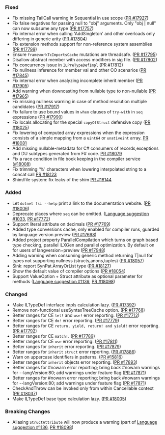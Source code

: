 ### Fixed

* Fix missing TailCall warning in Sequential in use scope ([PR #17927](https://github.com/dotnet/fsharp/pull/17927))
* Fix false negatives for passing null to "obj" arguments. Only "obj | null" can now subsume any type ([PR #17757](https://github.com/dotnet/fsharp/pull/17757))
* Fix internal error when calling 'AddSingleton' and other overloads only differing in generic arity ([PR #17804](https://github.com/dotnet/fsharp/pull/17804))
* Fix extension methods support for non-reference system assemblies ([PR #17799](https://github.com/dotnet/fsharp/pull/17799))
* Ensure `frameworkTcImportsCache` mutations are threadsafe. ([PR #17795](https://github.com/dotnet/fsharp/pull/17795))
* Disallow abstract member with access modifiers in sig file. ([PR #17802](https://github.com/dotnet/fsharp/pull/17802))
* Fix concurrency issue in `ILPreTypeDefImpl`  ([PR #17812](https://github.com/dotnet/fsharp/pull/17812))
* Fix nullness inference for member val and other OO scenarios  ([PR #17845](https://github.com/dotnet/fsharp/pull/17845))
* Fix internal error when analyzing incomplete inherit member ([PR #17905](https://github.com/dotnet/fsharp/pull/17905))
* Add warning when downcasting from nullable type to non-nullable ([PR #17965](https://github.com/dotnet/fsharp/pull/17965))
* Fix missing nullness warning in case of method resolution multiple candidates ([PR #17917](https://github.com/dotnet/fsharp/pull/17918))
* Fix failure to use bound values in `when` clauses of `try-with` in `seq` expressions ([PR #17990](https://github.com/dotnet/fsharp/pull/17990))
* Fix locals allocating for the special `copyOfStruct` defensive copy ([PR #18025](https://github.com/dotnet/fsharp/pull/18025))
* Fix lowering of computed array expressions when the expression consists of a simple mapping from a `uint64` or `unativeint` array. [PR #18081](https://github.com/dotnet/fsharp/pull/18081)
* Add missing nullable-metadata for C# consumers of records,exceptions and DU subtypes generated from F# code. [PR #18079](https://github.com/dotnet/fsharp/pull/18079)
* Fix a race condition in file book keeping in the compiler service ([#18008](https://github.com/dotnet/fsharp/pull/18008))
* Fix trimming '%' characters when lowering interpolated string to a concat call [PR #18123](https://github.com/dotnet/fsharp/pull/18123)
* Shim/file system: fix leaks of the shim [PR #18144](https://github.com/dotnet/fsharp/pull/18144)

### Added

* Let `dotnet fsi --help` print a link to the documentation website. ([PR #18006](https://github.com/dotnet/fsharp/pull/18006))
* Deprecate places where `seq` can be omitted. ([Language suggestion #1033](https://github.com/fsharp/fslang-suggestions/issues/1033), [PR #17772](https://github.com/dotnet/fsharp/pull/17772))
* Support literal attribute on decimals ([PR #17769](https://github.com/dotnet/fsharp/pull/17769))
* Added type conversions cache, only enabled for compiler runs, guarded by language version preview ([PR #17668](https://github.com/dotnet/fsharp/pull/17668))
* Added project property ParallelCompilation which turns on graph based type checking, parallel ILXGen and parallel optimization. By default on for users of langversion=preview ([PR #17948](https://github.com/dotnet/fsharp/pull/17948))
* Adding warning when consuming generic method returning T|null for types not supporting nullness (structs,anons,tuples) ([PR #18057](https://github.com/dotnet/fsharp/pull/18057))
* Sink: report SynPat.ArrayOrList type ([PR #18127](https://github.com/dotnet/fsharp/pull/18127))
* Show the default value of compiler options ([PR #18054](https://github.com/dotnet/fsharp/pull/18054))
* Support ValueOption + Struct attribute as optional parameter for methods ([Language suggestion #1136](https://github.com/fsharp/fslang-suggestions/issues/1136), [PR #18098](https://github.com/dotnet/fsharp/pull/18098))

### Changed

* Make ILTypeDef interface impls calculation lazy. ([PR #17392](https://github.com/dotnet/fsharp/pull/17392))
* Remove non-functional useSyntaxTreeCache option. ([PR #17768](https://github.com/dotnet/fsharp/pull/17768))
* Better ranges for CE `let!` and `use!` error reporting. ([PR #17712](https://github.com/dotnet/fsharp/pull/17712))
* Better ranges for CE `do!` error reporting. ([PR #17779](https://github.com/dotnet/fsharp/pull/17779))
* Better ranges for CE `return, yield, return! and yield!` error reporting. ([PR #17792](https://github.com/dotnet/fsharp/pull/17792))
* Better ranges for CE `match!`. ([PR #17789](https://github.com/dotnet/fsharp/pull/17789))
* Better ranges for CE `use` error reporting. ([PR #17811](https://github.com/dotnet/fsharp/pull/17811))
* Better ranges for `inherit` error reporting. ([PR #17879](https://github.com/dotnet/fsharp/pull/17879))
* Better ranges for `inherit` `struct` error reporting. ([PR #17886](https://github.com/dotnet/fsharp/pull/17886))
* Warn on uppercase identifiers in patterns. ([PR #15816](https://github.com/dotnet/fsharp/pull/15816))
* Better ranges for `inherit` objects error reporting. ([PR #17893](https://github.com/dotnet/fsharp/pull/17893))
* Better ranges for #nowarn error reporting; bring back #nowarn warnings for --langVersion:80; add warnings under feature flag ([PR #17871](https://github.com/dotnet/fsharp/pull/17871))
* Better ranges for #nowarn error reporting; bring back #nowarn warnings for --langVersion:80; add warnings under feature flag ([PR #17871](https://github.com/dotnet/fsharp/pull/17871))
* CheckAndThrow can be invoked only from within Cancellable context ([PR #18037](https://github.com/dotnet/fsharp/pull/18037))
* Make ILTypeDef base type calculation lazy. ([PR #18005](https://github.com/dotnet/fsharp/pull/18005))

### Breaking Changes

* Aliasing `StructAttribute` will now produce a warning (part of [Language suggestion #1136](https://github.com/fsharp/fslang-suggestions/issues/1136), [PR #18098](https://github.com/dotnet/fsharp/pull/18098))